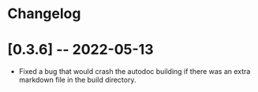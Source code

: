 # Changelog

# [0.3.6] -- 2022-05-13

- Fixed a bug that would crash the autodoc building if there was an extra markdown file in the build directory.

